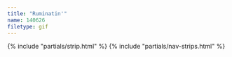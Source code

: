 ```yaml
---
title: "Ruminatin'"
name: 140626
filetype: gif
---
```


{% include "partials/strip.html" %}
{% include "partials/nav-strips.html" %}